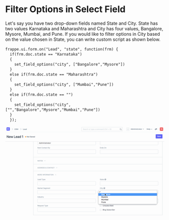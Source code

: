 
# Filter Options in Select Field



Let's say you have two drop-down fields named State and City. State has two values Karnataka and Maharashtra and City has four values, Bangalore, Mysore, Mumbai, and Pune. If you would like to filter options in City based on the value chosen in State, you can write custom script as shown below.



```
frappe.ui.form.on("Lead", "state", function(frm) {
  if(frm.doc.state == "Karnataka")
  {
    set_field_options("city", ["Bangalore","Mysore"])
  }
  else if(frm.doc.state == "Maharashtra")
  {
    set_field_options("city", ["Mumbai","Pune"])
  }
  else if(frm.doc.state == "")
  {
    set_field_options("city", ["","Bangalore","Mysore","Mumbai","Pune"])
  }
  });

```

![Opening Account](/files/filter_dropdown.gif)





